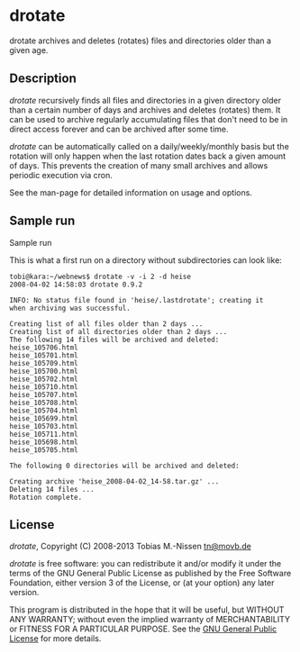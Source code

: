 # drotate

drotate archives and deletes (rotates) files and directories older than a
given age.

## Description

*drotate* recursively finds all files and directories in a given directory
older than a certain number of days and archives and deletes (rotates)
them.  It can be used to archive regularly accumulating files  that  don't
need to be in direct access forever and can be archived after some time.

*drotate* can  be  automatically called on a daily/weekly/monthly basis but
the rotation will only happen when the last rotation dates back a given
amount of days. This prevents the creation of many  small  archives  and
allows periodic execution via cron.

See the man-page for detailed information on usage and options.

## Sample run

Sample run

This is what a first run on a directory without subdirectories can look like:

    tobi@kara:~/webnews$ drotate -v -i 2 -d heise
    2008-04-02 14:58:03 drotate 0.9.2
    
    INFO: No status file found in 'heise/.lastdrotate'; creating it
    when archiving was successful.
    
    Creating list of all files older than 2 days ...
    Creating list of all directories older than 2 days ...
    The following 14 files will be archived and deleted:
    heise_105706.html
    heise_105701.html
    heise_105709.html
    heise_105700.html
    heise_105702.html
    heise_105710.html
    heise_105707.html
    heise_105708.html
    heise_105704.html
    heise_105699.html
    heise_105703.html
    heise_105711.html
    heise_105698.html
    heise_105705.html
    
    The following 0 directories will be archived and deleted:
    
    Creating archive 'heise_2008-04-02_14-58.tar.gz' ...
    Deleting 14 files ...
    Rotation complete.

## License

*drotate*, Copyright (C) 2008-2013 Tobias M.-Nissen <tn@movb.de>

*drotate* is free software: you can redistribute it and/or modify it under
the terms of the GNU General Public License as published by the Free
Software Foundation, either version 3 of the License, or (at your option)
any later version.

This program is distributed in the hope that it will be useful, but WITHOUT
ANY WARRANTY; without even the implied warranty of MERCHANTABILITY or
FITNESS FOR A PARTICULAR PURPOSE. See the
[GNU General Public License](http://www.gnu.org/licenses/) for more details.


